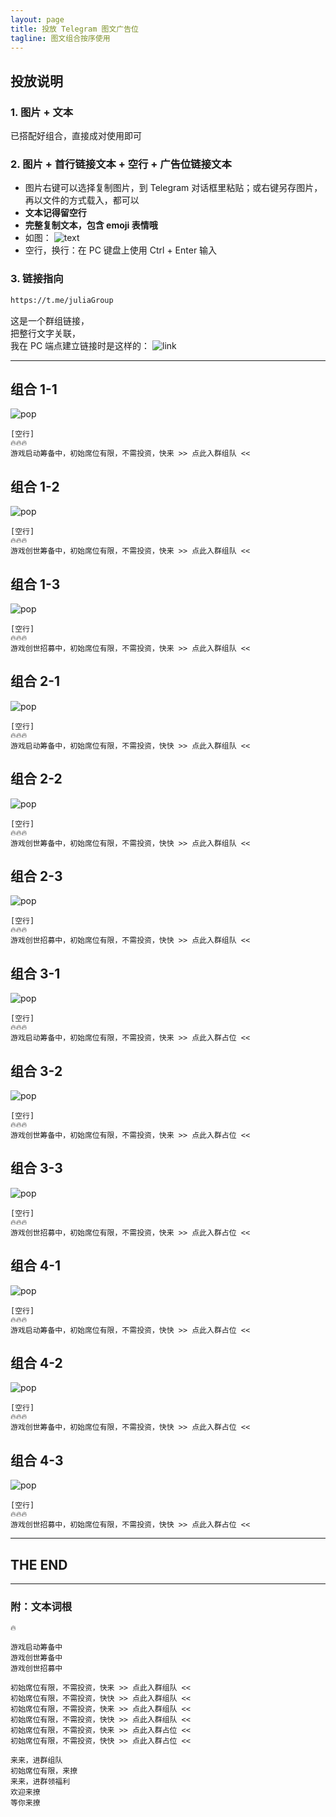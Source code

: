 ```yaml
---
layout: page
title: 投放 Telegram 图文广告位
tagline: 图文组合按序使用
---
```



## 投放说明


### 1. 图片 + 文本

已搭配好组合，直接成对使用即可


### 2. 图片 + 首行链接文本 + 空行 + 广告位链接文本

- 图片右键可以选择复制图片，到 Telegram 对话框里粘贴；或右键另存图片，再以文件的方式载入，都可以
- **文本记得留空行**
- **完整复制文本，包含 emoji 表情哦**
- 如图：
  ![text](/assets/pops/cindy_text.png)
- 空行，换行：在 PC 键盘上使用 Ctrl + Enter 输入


### 3. 链接指向

```markdown
https://t.me/juliaGroup
```

这是一个群组链接，<br>
把整行文字关联，<br>
我在 PC 端点建立链接时是这样的：
![link](/assets/pops/cindy_link.png)



---

## 组合 1-1

![pop](/assets/pops/cindyA1.jpg)

```text
[空行]
🔥🔥🔥
游戏启动筹备中，初始席位有限，不需投资，快来 >> 点此入群组队 <<
```


## 组合 1-2

![pop](/assets/pops/cindyA2.jpg)

```text
[空行]
🔥🔥🔥
游戏创世筹备中，初始席位有限，不需投资，快来 >> 点此入群组队 <<
```


## 组合 1-3

![pop](/assets/pops/cindyA3.jpg)

```text
[空行]
🔥🔥🔥
游戏创世招募中，初始席位有限，不需投资，快来 >> 点此入群组队 <<
```



## 组合 2-1

![pop](/assets/pops/cindyB1.jpg)

```text
[空行]
🔥🔥🔥
游戏启动筹备中，初始席位有限，不需投资，快快 >> 点此入群组队 <<
```


## 组合 2-2

![pop](/assets/pops/cindyB2.jpg)

```text
[空行]
🔥🔥🔥
游戏创世筹备中，初始席位有限，不需投资，快快 >> 点此入群组队 <<
```


## 组合 2-3

![pop](/assets/pops/cindyB3.jpg)

```text
[空行]
🔥🔥🔥
游戏创世招募中，初始席位有限，不需投资，快快 >> 点此入群组队 <<
```





## 组合 3-1

![pop](/assets/pops/cindyC1.jpg)

```text
[空行]
🔥🔥🔥
游戏启动筹备中，初始席位有限，不需投资，快来 >> 点此入群占位 <<
```


## 组合 3-2

![pop](/assets/pops/cindyC2.jpg)

```text
[空行]
🔥🔥🔥
游戏创世筹备中，初始席位有限，不需投资，快来 >> 点此入群占位 <<
```


## 组合 3-3

![pop](/assets/pops/cindyC3.jpg)

```text
[空行]
🔥🔥🔥
游戏创世招募中，初始席位有限，不需投资，快来 >> 点此入群占位 <<
```




## 组合 4-1

![pop](/assets/pops/cindyD1.jpg)

```text
[空行]
🔥🔥🔥
游戏启动筹备中，初始席位有限，不需投资，快快 >> 点此入群占位 <<
```


## 组合 4-2

![pop](/assets/pops/cindyD2.jpg)

```text
[空行]
🔥🔥🔥
游戏创世筹备中，初始席位有限，不需投资，快快 >> 点此入群占位 <<
```


## 组合 4-3

![pop](/assets/pops/cindyD3.jpg)

```text
[空行]
🔥🔥🔥
游戏创世招募中，初始席位有限，不需投资，快快 >> 点此入群占位 <<
```


---

## THE END

---

### 附：文本词根

```text
🔥

游戏启动筹备中
游戏创世筹备中
游戏创世招募中

初始席位有限，不需投资，快来 >> 点此入群组队 <<
初始席位有限，不需投资，快快 >> 点此入群组队 <<
初始席位有限，不需投资，快来 >> 点此入群组队 <<
初始席位有限，不需投资，快快 >> 点此入群组队 <<
初始席位有限，不需投资，快来 >> 点此入群占位 <<
初始席位有限，不需投资，快快 >> 点此入群占位 <<

来来，进群组队
初始席位有限，来撩
来来，进群领福利
欢迎来撩
等你来撩
```
